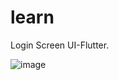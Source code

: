 # learn
Login Screen UI-Flutter.

![image](https://github.com/user-attachments/assets/9853225a-5905-4238-92a2-e8888caef77a)

